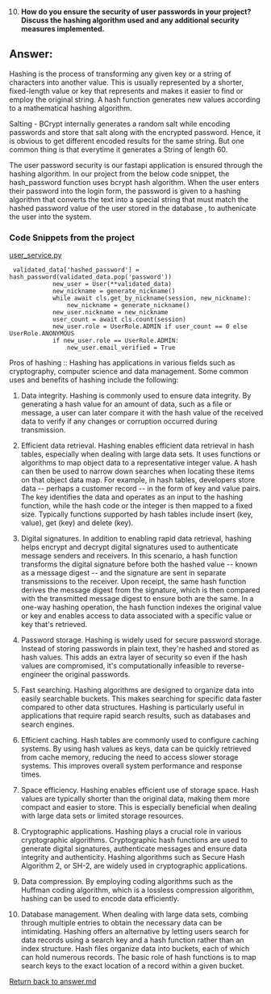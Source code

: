 
10. **How do you ensure the security of user passwords in your project? Discuss the hashing algorithm used and any additional security measures implemented.**

## Answer:
Hashing is the process of transforming any given key or a string of characters into another value. This is usually represented by a shorter, fixed-length value or key that represents and makes it easier to find or employ the original string. A hash function generates new values according to a mathematical hashing algorithm.

Salting - BCrypt internally generates a random salt while encoding passwords and store that salt along with the encrypted password. Hence, it is obvious to get different encoded results for the same string. But one common thing is that everytime it generates a String of length 60.

The user password security is our fastapi application is ensured through the hashing algorithm. In our project from the below code snippet, the hash_password function uses bcrypt hash algorithm.
When the user enters their password into the login form, the password is given to a hashing algorithm that converts the text into a special string that must match the hashed password value of the user stored in the database , to authenicate the user into the system.

### Code Snippets from the project
[user_service.py](/app/services/user_service.py)
```
 validated_data['hashed_password'] = hash_password(validated_data.pop('password'))
            new_user = User(**validated_data)
            new_nickname = generate_nickname()
            while await cls.get_by_nickname(session, new_nickname):
                new_nickname = generate_nickname()
            new_user.nickname = new_nickname
            user_count = await cls.count(session)
            new_user.role = UserRole.ADMIN if user_count == 0 else UserRole.ANONYMOUS
            if new_user.role == UserRole.ADMIN:
                new_user.email_verified = True
```

Pros of hashing ::
Hashing has applications in various fields such as cryptography, computer science and data management. Some common uses and benefits of hashing include the following:

1) Data integrity. Hashing is commonly used to ensure data integrity. By generating a hash value for an amount of data, such as a file or message, a user can later compare it with the hash value of the received data to verify if any changes or corruption occurred during transmission.

2) Efficient data retrieval. Hashing enables efficient data retrieval in hash tables, especially when dealing with large data sets. It uses functions or algorithms to map object data to a representative integer value. A hash can then be used to narrow down searches when locating these items on that object data map. For example, in hash tables, developers store data -- perhaps a customer record -- in the form of key and value pairs. The key identifies the data and operates as an input to the hashing function, while the hash code or the integer is then mapped to a fixed size. Typically functions supported by hash tables include insert (key, value), get (key) and delete (key).

3) Digital signatures. In addition to enabling rapid data retrieval, hashing helps encrypt and decrypt digital signatures used to authenticate message senders and receivers. In this scenario, a hash function transforms the digital signature before both the hashed value -- known as a message digest -- and the signature are sent in separate transmissions to the receiver. Upon receipt, the same hash function derives the message digest from the signature, which is then compared with the transmitted message digest to ensure both are the same. In a one-way hashing operation, the hash function indexes the original value or key and enables access to data associated with a specific value or key that's retrieved.

4) Password storage. Hashing is widely used for secure password storage. Instead of storing passwords in plain text, they're hashed and stored as hash values. This adds an extra layer of security so even if the hash values are compromised, it's computationally infeasible to reverse-engineer the original passwords.

5) Fast searching. Hashing algorithms are designed to organize data into easily searchable buckets. This makes searching for specific data faster compared to other data structures. Hashing is particularly useful in applications that require rapid search results, such as databases and search engines.

6) Efficient caching. Hash tables are commonly used to configure caching systems. By using hash values as keys, data can be quickly retrieved from cache memory, reducing the need to access slower storage systems. This improves overall system performance and response times.

7) Space efficiency. Hashing enables efficient use of storage space. Hash values are typically shorter than the original data, making them more  compact and easier to store. This is especially beneficial when dealing with large data sets or limited storage resources.

8) Cryptographic applications. Hashing plays a crucial role in various cryptographic algorithms. Cryptographic hash functions are used to generate digital signatures, authenticate messages and ensure data integrity and authenticity. Hashing algorithms such as Secure Hash Algorithm 2, or SH-2, are widely used in cryptographic applications.

9) Data compression. By employing coding algorithms such as the Huffman coding algorithm, which is a lossless compression algorithm, hashing can be used to encode data efficiently.

10) Database management. When dealing with large data sets, combing through multiple entries to obtain the necessary data can be intimidating. Hashing offers an alternative by letting users search for data records using a search key and a hash function rather than an index structure. Hash files organize data into buckets, each of which can hold numerous records. The basic role of hash functions is to map search keys to the exact location of a record within a given bucket.


[Return back to answer.md](/answer.md)